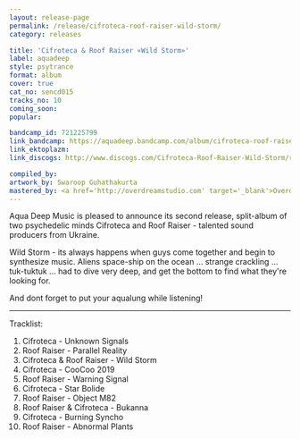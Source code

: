```yaml
---
layout: release-page
permalink: /release/cifroteca-roof-raiser-wild-storm/
category: releases

title: 'Cifroteca & Roof Raiser «Wild Storm»'
label: aquadeep
style: psytrance
format: album
cover: true
cat_no: sencd015
tracks_no: 10
coming_soon: 
popular: 

bandcamp_id: 721225799
link_bandcamp: https://aquadeep.bandcamp.com/album/cifroteca-roof-raiser-wild-storm
link_ektoplazm: 
link_discogs: http://www.discogs.com/Cifroteca-Roof-Raiser-Wild-Storm/release/5012131

compiled_by: 
artwork_by: Swaroop Guhathakurta
mastered_by: <a href='http://overdreamstudio.com' target='_blank'>Overdream Studio</a>
---
```


Aqua Deep Music is pleased to announce its second release, split-album of two psychedelic minds Cifroteca and Roof Raiser - talented sound producers from Ukraine.

Wild Storm - its always happens when guys come together and begin to synthesize music. Aliens space-ship on the ocean ... strange crackling ... tuk-tuktuk ... had to dive very deep, and get the bottom to find what they're looking for.

And dont forget to put your aqualung while listening!

---
Tracklist:

01. Cifroteca - Unknown Signals
02. Roof Raiser - Parallel Reality
03. Cifroteca & Roof Raiser - Wild Storm
04. Cifroteca - CooCoo 2019
05. Roof Raiser - Warning Signal
06. Cifroteca - Star Bolide
07. Roof Raiser - Object M82
08. Roof Raiser & Cifroteca - Bukanna
09. Cifroteca - Burning Syncho
10. Roof Raiser - Abnormal Plants
